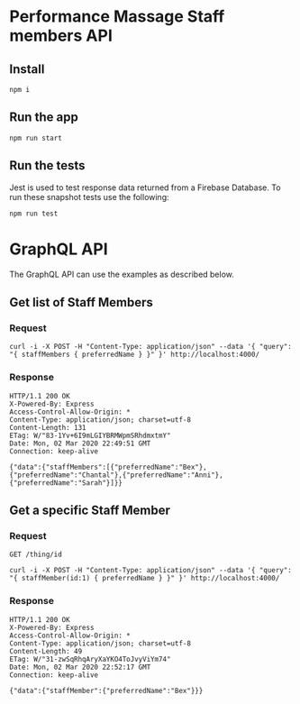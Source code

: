 # Performance Massage Staff members API

## Install

    npm i

## Run the app

    npm run start

## Run the tests

Jest is used to test response data returned from a Firebase Database. To run these snapshot tests use the following:

    npm run test

# GraphQL API

The GraphQL API can use the examples as described below.

## Get list of Staff Members

### Request

    curl -i -X POST -H "Content-Type: application/json" --data '{ "query": "{ staffMembers { preferredName } }" }' http://localhost:4000/

### Response

    HTTP/1.1 200 OK
    X-Powered-By: Express
    Access-Control-Allow-Origin: *
    Content-Type: application/json; charset=utf-8
    Content-Length: 131
    ETag: W/"83-1Yv+6I9mLGIYBRMWpmSRhdmxtmY"
    Date: Mon, 02 Mar 2020 22:49:51 GMT
    Connection: keep-alive

    {"data":{"staffMembers":[{"preferredName":"Bex"},{"preferredName":"Chantal"},{"preferredName":"Anni"},{"preferredName":"Sarah"}]}}

## Get a specific Staff Member

### Request

`GET /thing/id`

    curl -i -X POST -H "Content-Type: application/json" --data '{ "query": "{ staffMember(id:1) { preferredName } }" }' http://localhost:4000/

### Response

    HTTP/1.1 200 OK
    X-Powered-By: Express
    Access-Control-Allow-Origin: *
    Content-Type: application/json; charset=utf-8
    Content-Length: 49
    ETag: W/"31-zwSqRhqAryXaYKO4ToJvyViYm74"
    Date: Mon, 02 Mar 2020 22:52:17 GMT
    Connection: keep-alive

    {"data":{"staffMember":{"preferredName":"Bex"}}}
